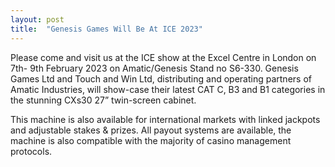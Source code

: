 ```yaml
---
layout: post
title:  "Genesis Games Will Be At ICE 2023"
---
```


Please come and visit us at the ICE show at the Excel Centre in London on 7th- 9th February 2023 on Amatic/Genesis Stand no S6-330. Genesis Games Ltd and Touch and Win Ltd, distributing and operating partners of Amatic Industries, will show-case their latest CAT C, B3 and B1 categories in the stunning CXs30 27” twin-screen cabinet.

This machine is also available for international markets with linked jackpots and adjustable stakes & prizes. All payout systems are available, the machine is also compatible with the majority of casino management protocols.  
